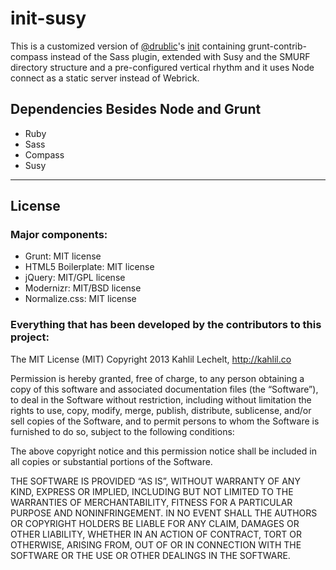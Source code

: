 # init-susy

This is a customized version of [@drublic](https://github.com/drublic)'s [init](https://github.com/drublic/init) containing grunt-contrib-compass instead of the Sass plugin, extended with Susy and the SMURF directory structure and a pre-configured vertical rhythm and it uses Node connect as a static server instead of Webrick.

## Dependencies Besides Node and Grunt

* Ruby
* Sass
* Compass
* Susy

----


## License

### Major components:

* Grunt: MIT license
* HTML5 Boilerplate: MIT license
* jQuery: MIT/GPL license
* Modernizr: MIT/BSD license
* Normalize.css: MIT license

### Everything that has been developed by the contributors to this project:

The MIT License (MIT)
Copyright 2013 Kahlil Lechelt, http://kahlil.co

Permission is hereby granted, free of charge, to any person obtaining a copy of this software and associated documentation files (the “Software”), to deal in the Software without restriction, including without limitation the rights to use, copy, modify, merge, publish, distribute, sublicense, and/or sell copies of the Software, and to permit persons to whom the Software is furnished to do so, subject to the following conditions:

The above copyright notice and this permission notice shall be included in all copies or substantial portions of the Software.

THE SOFTWARE IS PROVIDED “AS IS”, WITHOUT WARRANTY OF ANY KIND, EXPRESS OR IMPLIED, INCLUDING BUT NOT LIMITED TO THE WARRANTIES OF MERCHANTABILITY, FITNESS FOR A PARTICULAR PURPOSE AND NONINFRINGEMENT. IN NO EVENT SHALL THE AUTHORS OR COPYRIGHT HOLDERS BE LIABLE FOR ANY CLAIM, DAMAGES OR OTHER LIABILITY, WHETHER IN AN ACTION OF CONTRACT, TORT OR OTHERWISE, ARISING FROM, OUT OF OR IN CONNECTION WITH THE SOFTWARE OR THE USE OR OTHER DEALINGS IN THE SOFTWARE.
